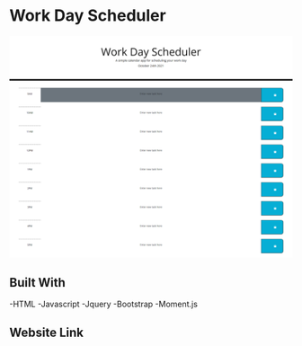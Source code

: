 # Work Day Scheduler

![Screenshot](assets\ScreenShot.png)

## Built With

-HTML
-Javascript
-Jquery
-Bootstrap
-Moment.js

## Website Link
